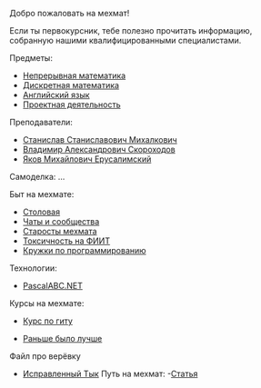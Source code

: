 Добро пожаловать на мехмат!

Если ты первокурсник, тебе полезно прочитать информацию, собранную нашими квалифицированными специалистами.

Предметы:
 - [Непрерывная математика](continuous-math.md)
 - [Дискретная математика](discrete-math.md)
 - [Английский язык](english.md) 
 - [Проектная деятельность](projects.md)
 
Преподаватели:
 - [Станислав Станиславович Михалкович](mihalkovich.md)
 - [Владимир Александрович Скороходов](skorohodov.md)
 - [Яков Михайлович Ерусалимский](erusalimskiy.md)
 
Самоделка:
 ...
 
Быт на мехмате:
 - [Cтоловая](cafeteria.md)
 - [Чаты и сообщества](vk.md)
 - [Старосты мехмата](group-representative.md)
 - [Токсичность на ФИИТ](ToxicFiiT.md)
 - [Кружки по программированию](programming-clubs.md)

Технологии:
 - [PascalABC.NET](pascal.md)

Курсы на мехмате:
 - [Курс по гиту](git-course.md)

-  [Раньше было лучше](good-old-times.md)

Файл про верёвку
 - [Исправленный Тык](rope.md)
Путь на мехмат:
  -[Статья](how-to-find.md)
  